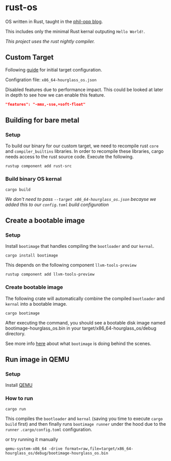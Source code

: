 # rust-os

OS written in Rust, taught in the [phil-opp blog](https://os.phil-opp.com/).

This includes only the minimal Rust kernal outputing `Hello World!`.

_This project uses the rust nightly compiler._

## Custom Target

Following [guide](https://os.phil-opp.com/minimal-rust-kernel/#target-specification) for initial target configuration.

Configration file: `x86_64-hourglass_os.json`

Disabled features due to performance impact.
This could be looked at later in depth to see how we can enable this feature.

```json
"features": "-mmx,-sse,+soft-float"
```

## Building for bare metal

### Setup

To build our binary for our custom target, we need to recompile rust `core` and `compiler_builtins` libraries.
In order to recompile these libraries, cargo needs access to the rust source code. Execute the following.

```terminal
rustup component add rust-src
```

### Build binary OS kernal

```terminal
cargo build
```

_We don't need to pass `--target x86_64-hourglass_os.json` becayse we added this to our `config.toml` build configuration_

## Create a bootable image

### Setup

Install `bootimage` that handles compiling the `bootloader` and our `kernal`.

```terminal
cargo install bootimage
```

This depends on the following component `llvm-tools-preview`

```terminal
rustup component add llvm-tools-preview
```

### Create bootable image

The following crate will automatically combine the compiled `bootloader` and `kernal` into a bootable image.

```terminal
cargo bootimage
```

After executing the command, you should see a bootable disk image named bootimage-hourglass_os.bin in your target/x86_64-hourglass_os/debug directory.

See more info [here](https://os.phil-opp.com/minimal-rust-kernel/#how-does-it-work) about what `bootimage` is doing behind the scenes.

## Run image in QEMU

### Setup

Install [QEMU](https://www.qemu.org/download/#macos)

### How to run

```terminal
cargo run
```

This compiles the `bootloader` and `kernal` (saving you time to execute `cargo build` first) and then finally runs `bootimage runner` under the hood due to the `runner` `.cargo/config.toml` configuration.

or try running it manually

```terminal
qemu-system-x86_64 -drive format=raw,file=target/x86_64-hourglass_os/debug/bootimage-hourglass_os.bin
```
